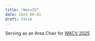 ```yaml
---
title: "Wacv25"
date: 2024-06-01
draft: false
---
```


Serving as an Area Chair for <a href="https://wacv2025.thecvf.com">WACV 2025</a>